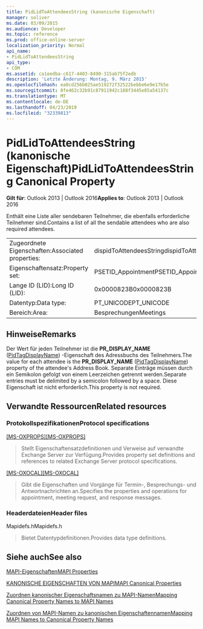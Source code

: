 ```yaml
---
title: PidLidToAttendeesString (kanonische Eigenschaft)
manager: soliver
ms.date: 03/09/2015
ms.audience: Developer
ms.topic: reference
ms.prod: office-online-server
localization_priority: Normal
api_name:
- PidLidToAttendeesString
api_type:
- COM
ms.assetid: ca1eedba-c617-4403-8490-315ab75f2edb
description: 'Letzte Änderung: Montag, 9. März 2015'
ms.openlocfilehash: ea0cd256b025ae519272f32522bebbe6e9e17b5e
ms.sourcegitcommit: 8fe462c32b91c87911942c188f3445e85a54137c
ms.translationtype: MT
ms.contentlocale: de-DE
ms.lasthandoff: 04/23/2019
ms.locfileid: "32339813"
---
```

# <a name="pidlidtoattendeesstring-canonical-property"></a><span data-ttu-id="cb2f4-103">PidLidToAttendeesString (kanonische Eigenschaft)</span><span class="sxs-lookup"><span data-stu-id="cb2f4-103">PidLidToAttendeesString Canonical Property</span></span>

  
  
<span data-ttu-id="cb2f4-104">**Gilt für**: Outlook 2013 | Outlook 2016</span><span class="sxs-lookup"><span data-stu-id="cb2f4-104">**Applies to**: Outlook 2013 | Outlook 2016</span></span> 
  
<span data-ttu-id="cb2f4-105">Enthält eine Liste aller sendebaren Teilnehmer, die ebenfalls erforderliche Teilnehmer sind.</span><span class="sxs-lookup"><span data-stu-id="cb2f4-105">Contains a list of all the sendable attendees who are also required attendees.</span></span>
  
|||
|:-----|:-----|
|<span data-ttu-id="cb2f4-106">Zugeordnete Eigenschaften:</span><span class="sxs-lookup"><span data-stu-id="cb2f4-106">Associated properties:</span></span>  <br/> |<span data-ttu-id="cb2f4-107">dispidToAttendeesString</span><span class="sxs-lookup"><span data-stu-id="cb2f4-107">dispidToAttendeesString</span></span>  <br/> |
|<span data-ttu-id="cb2f4-108">Eigenschaftensatz:</span><span class="sxs-lookup"><span data-stu-id="cb2f4-108">Property set:</span></span>  <br/> |<span data-ttu-id="cb2f4-109">PSETID_Appointment</span><span class="sxs-lookup"><span data-stu-id="cb2f4-109">PSETID_Appointment</span></span>  <br/> |
|<span data-ttu-id="cb2f4-110">Lange ID (LID):</span><span class="sxs-lookup"><span data-stu-id="cb2f4-110">Long ID (LID):</span></span>  <br/> |<span data-ttu-id="cb2f4-111">0x0000823B</span><span class="sxs-lookup"><span data-stu-id="cb2f4-111">0x0000823B</span></span>  <br/> |
|<span data-ttu-id="cb2f4-112">Datentyp:</span><span class="sxs-lookup"><span data-stu-id="cb2f4-112">Data type:</span></span>  <br/> |<span data-ttu-id="cb2f4-113">PT_UNICODE</span><span class="sxs-lookup"><span data-stu-id="cb2f4-113">PT_UNICODE</span></span>  <br/> |
|<span data-ttu-id="cb2f4-114">Bereich:</span><span class="sxs-lookup"><span data-stu-id="cb2f4-114">Area:</span></span>  <br/> |<span data-ttu-id="cb2f4-115">Besprechungen</span><span class="sxs-lookup"><span data-stu-id="cb2f4-115">Meetings</span></span>  <br/> |
   
## <a name="remarks"></a><span data-ttu-id="cb2f4-116">Hinweise</span><span class="sxs-lookup"><span data-stu-id="cb2f4-116">Remarks</span></span>

<span data-ttu-id="cb2f4-117">Der Wert für jeden Teilnehmer ist die **PR_DISPLAY_NAME** ([PidTagDisplayName](pidtagdisplayname-canonical-property.md)) -Eigenschaft des Adressbuchs des Teilnehmers.</span><span class="sxs-lookup"><span data-stu-id="cb2f4-117">The value for each attendee is the **PR_DISPLAY_NAME** ([PidTagDisplayName](pidtagdisplayname-canonical-property.md)) property of the attendee's Address Book.</span></span> <span data-ttu-id="cb2f4-118">Separate Einträge müssen durch ein Semikolon gefolgt von einem Leerzeichen getrennt werden.</span><span class="sxs-lookup"><span data-stu-id="cb2f4-118">Separate entries must be delimited by a semicolon followed by a space.</span></span> <span data-ttu-id="cb2f4-119">Diese Eigenschaft ist nicht erforderlich.</span><span class="sxs-lookup"><span data-stu-id="cb2f4-119">This property is not required.</span></span>
  
## <a name="related-resources"></a><span data-ttu-id="cb2f4-120">Verwandte Ressourcen</span><span class="sxs-lookup"><span data-stu-id="cb2f4-120">Related resources</span></span>

### <a name="protocol-specifications"></a><span data-ttu-id="cb2f4-121">Protokollspezifikationen</span><span class="sxs-lookup"><span data-stu-id="cb2f4-121">Protocol specifications</span></span>

<span data-ttu-id="cb2f4-122">[[MS-OXPROPS]](https://msdn.microsoft.com/library/f6ab1613-aefe-447d-a49c-18217230b148%28Office.15%29.aspx)</span><span class="sxs-lookup"><span data-stu-id="cb2f4-122">[[MS-OXPROPS]](https://msdn.microsoft.com/library/f6ab1613-aefe-447d-a49c-18217230b148%28Office.15%29.aspx)</span></span>
  
> <span data-ttu-id="cb2f4-123">Stellt Eigenschaftensatzdefinitionen und Verweise auf verwandte Exchange Server zur Verfügung.</span><span class="sxs-lookup"><span data-stu-id="cb2f4-123">Provides property set definitions and references to related Exchange Server protocol specifications.</span></span>
    
<span data-ttu-id="cb2f4-124">[[MS-OXOCAL]](https://msdn.microsoft.com/library/09861fde-c8e4-4028-9346-e7c214cfdba1%28Office.15%29.aspx)</span><span class="sxs-lookup"><span data-stu-id="cb2f4-124">[[MS-OXOCAL]](https://msdn.microsoft.com/library/09861fde-c8e4-4028-9346-e7c214cfdba1%28Office.15%29.aspx)</span></span>
  
> <span data-ttu-id="cb2f4-125">Gibt die Eigenschaften und Vorgänge für Termin-, Besprechungs- und Antwortnachrichten an.</span><span class="sxs-lookup"><span data-stu-id="cb2f4-125">Specifies the properties and operations for appointment, meeting request, and response messages.</span></span>
    
### <a name="header-files"></a><span data-ttu-id="cb2f4-126">Headerdateien</span><span class="sxs-lookup"><span data-stu-id="cb2f4-126">Header files</span></span>

<span data-ttu-id="cb2f4-127">Mapidefs.h</span><span class="sxs-lookup"><span data-stu-id="cb2f4-127">Mapidefs.h</span></span>
  
> <span data-ttu-id="cb2f4-128">Bietet Datentypdefinitionen.</span><span class="sxs-lookup"><span data-stu-id="cb2f4-128">Provides data type definitions.</span></span>
    
## <a name="see-also"></a><span data-ttu-id="cb2f4-129">Siehe auch</span><span class="sxs-lookup"><span data-stu-id="cb2f4-129">See also</span></span>



[<span data-ttu-id="cb2f4-130">MAPI-Eigenschaften</span><span class="sxs-lookup"><span data-stu-id="cb2f4-130">MAPI Properties</span></span>](mapi-properties.md)
  
[<span data-ttu-id="cb2f4-131">KANONISCHE EIGENSCHAFTEN VON MAPI</span><span class="sxs-lookup"><span data-stu-id="cb2f4-131">MAPI Canonical Properties</span></span>](mapi-canonical-properties.md)
  
[<span data-ttu-id="cb2f4-132">Zuordnen kanonischer Eigenschaftsnamen zu MAPI-Namen</span><span class="sxs-lookup"><span data-stu-id="cb2f4-132">Mapping Canonical Property Names to MAPI Names</span></span>](mapping-canonical-property-names-to-mapi-names.md)
  
[<span data-ttu-id="cb2f4-133">Zuordnen von MAPI-Namen zu kanonischen Eigenschaftennamen</span><span class="sxs-lookup"><span data-stu-id="cb2f4-133">Mapping MAPI Names to Canonical Property Names</span></span>](mapping-mapi-names-to-canonical-property-names.md)

